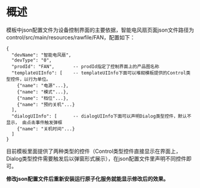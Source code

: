 # 概述<a name="ZH-CN_TOPIC_0000001205747225"></a>

模板中json配置文件为设备控制界面的主要依据，智能电风扇页面json文件路径为control/src/main/resources/rawfile/FAN，配置如下：

```
{
  "devName": "智能电风扇",
  "devType": "0",
  "prodId": "FAN",       -- prodId指定了控制界面上的产品图名称
  "templateUIInfo": [    -- templateUIInfo下面可以堆砌模板提供的Control类型控件，以行为单位。
    {"name": "电源"...},
    {"name": "模式"...},
    {"name": "档位"...},
    {"name": "预约关机"...}
  ],
  "dialogUIInfo": [      -- dialogUIInfo下面可以声明Dialog类型控件，默认不显示， 由点击事件触发弹框
    {"name": "关机时间"...}
  ]
}
```

目前模板里面提供了两种类型的控件（Control类型控件直接显示在界面上， Dialog类型控件需要触发后以弹窗形式展示），在json配置文件里声明不同控件即可。

**修改json配置文件后重新安装运行原子化服务就能显示修改后的效果。**

